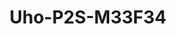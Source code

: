 ---
title: "Uho-P2S-M33F34"
image: "/images/categories/products/accessories/BAT-LA5800/BAT-LA58002.png"
images:
  - url: "/images/categories/products/accessories/BAT-LA5800/BAT-LA58002.png"
    caption: "Front view"
features:
  - Fixed camera and PTZ camera integration, dual channels with one IP, look at overall situation and consider details at the same time
  - Ultra 265, H.265, H.264
  - Support digital WDR (Wide Dynamic Range)
  - Built in Mic Speaker, support two way audio, offer better interaction
  - Support sound and light warning, makes warning and alarming more noticeable
  - Smart IR, up to 30 m (98 ft) IR and 10m (33ft) warm light distance, suitable for more scenes
  - IR warm light illumination to deal with different scenes and achieve full color illumination
  - Supports 512 GB Micro SD card
  - Wi Fi connection and easy installation
  - IP66 ingress protection
specifications: 
  Max Resolution: N/A
  Sensor: 1/2.8" CMOS
  Min. Illumination: Colour- 0.003Lux (F1.6, AGC ON); 0 Lux with IR on
  Day/Night: IR cut filter with auto switch (ICR)
  Shutter: Auto/Manual, 1 to 1/100000 s
  WDR: DWDR
  Digital Zoom: 4X
  Focal Length: N/A
  Iris Type: Fixed
  Iris: F1.6
  Field of View (H): 113.4°/91.5°
  Field of View (V): 59.4°/48.1°
  Field of View (D): 121.7°/96.3°
  Lens Type: Fixed
  DORI Distance (Lens): 2.8mm/4.0mm
  DORI Distance (Detect): 51.4 m (168.7 ft)/73.5 m (241.0 ft)
  DORI Distance (Observe): 20.6 m (67.5 ft)/29.4 m (96.4 ft)
  DORI Distance (Recognize): 10.3 m (33.7 ft)/14.7 m (48.2 ft)
  DORI Distance (Identify): 5.1 m (16.9 ft)/7.3 m (24.1 ft)
  Supplemental Light: Dual light
  Illumination Distance (IR): 10 m (32.8 ft)/30 m (98.4 ft)
  Illumination Distance (Warm Light): 10 m (32.8 ft)/30 m (98.4 ft)
  Wavelength: 850 nm
  IR On/Off Control: Auto/Manual
  Video Compression: Ultra 265, H.265, H.264
  Frame Rate: Main Stream- 3MP (2304*1296), Max 15fps; 2MP (1920*1080), Max 15fps; 720P (1280*720), Max 15fps; Sub Stream- 640*360, Max 15fps; 2CIF (704*288), Max 15fps; CIF (352*288), Max 15fps;
  Video Bit Rate: 128 Kbps to 2048 Kbps
  U code: N/A
  OSD: Up to 4 OSDs
  Privacy Mask: Support (only NVR)
  ROI: Up to 8 areas
  Video Stream: Dual streams
  White Balance: Auto, Outdoor, Fine tune, Sodium lamp, Locked, Auto2
  Digital Noise Reduction: 2D/3D DNR
  Smart IR: Support
  Flip: Normal, Flip vertical, Flip horizontal, 180°
  Dewarping: N/A
  HLC: N/A
  BLC: N/A
  Defog: Digital defog
  Auto Tracking: N/A
  Basic Detection: Motion detection, Ultra motion detection (based on human body and vehicle detection), Tampering alarm, Audio detection
  General Function: IP address filtering, Access policy, ARP protection, RTSP authentication, User authentication, HTTP authentication
  Audio Compression: G.711U, G.711A
  Audio Bitrate: 64 Kbps
  Two way Audio: Support
  Suppression: Support
  Sampling Rate: 8 kHz
  Edge Storage: Micro SD, up to 512 GB
  Network Storage: ANR
  4G Network Frequency: N/A
  4G Network Standard: N/A
  4G Card Type: N/A
  WiFi: 2.4G Wi-Fi (IEEE802.11b/g/n/ax), built-in antenna
  Protocols: IPv4, TCP, UDP, DHCP, RTSP, DNS, DDNS, NTP, HTTP, ICMP, ARP, UPnP
  Compatible Integration: API
  Client: Uniarch client, Uniarch app
  Web Browser: Plug in required live view:- IE 10+, Chrome 45+, Firefox 52+, Edge 79+
  Pan Range: -150° ~ 150°/0° ~ 350°
  Pan Speed: N/A/1°/s ~ 40°/s (Preset speed:- 40°/s)
  Tilt Range: -5° ~ 30°/0° ~ 90°
  Tilt Speed: N/A/1°/s ~ 30°/s (Preset speed:- 30°/s)
  Number of Presets: 20
  Audio I/O: N/A
  Alarm I/O: N/A
  Built in Mic: Support
  Built in Speaker: Support
  WIFI: Support
  Network: 1 × RJ45 10 M/100 M Base TX Ethernet
  Video Output: N/A
  EMC: CE EMC (EN 55032, EN 61000 3 3, EN IEC 61000 3 2, EN 50130)
  Safety: CE LVD (EN 62368 1)
  Environment: CE RoHS (2011/65/EU;(EU)2015/863); WEEE (2012/19/EU)
  Protection: IP66 (IEC 60529)
  Power: DC 12V±25%
  Power Consumption: Max 10.1 W
  Power Interface: Ø5.5 mm coaxial power plug
  Dimensions: Φ117mm*117mm*202mm (Φ4.6”x 4.6”x 7.9”)
  Weight: 0.62kg (1.36lb)
  Working Environment: -30 ℃ to 60 ℃ ( -22 ℉ to 140 ℉), Humidity:- ≤ 95% RH (non condensing)
  Storage Environment: -30 ℃ to 60 ℃ ( -22 ℉ to 140 ℉), Humidity:- ≤ 95% RH (non condensing)
  Surge Protection: 4 KV
  Reset Button: Support
  LED Indicator: 1, red/blue
---